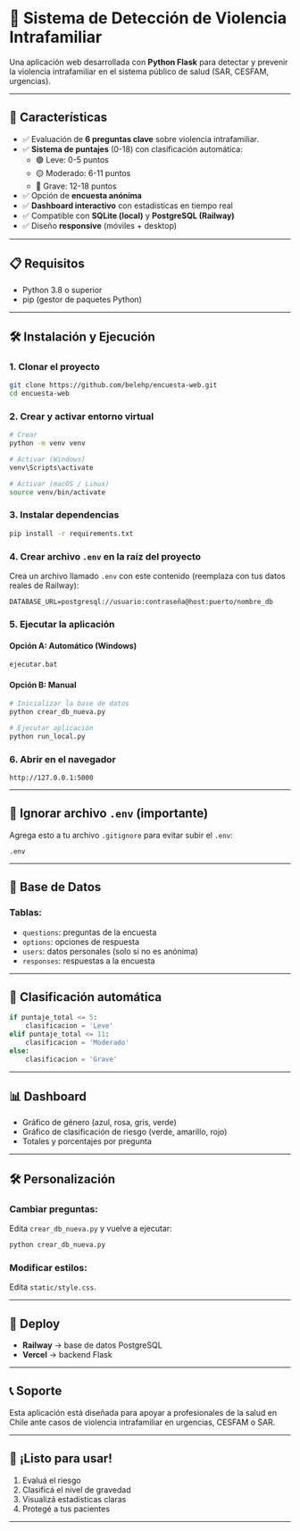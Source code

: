 # 🏥 Sistema de Detección de Violencia Intrafamiliar

Una aplicación web desarrollada con **Python Flask** para detectar y prevenir la violencia intrafamiliar en el sistema público de salud (SAR, CESFAM, urgencias).

---

## 🚀 Características

- ✅ Evaluación de **6 preguntas clave** sobre violencia intrafamiliar.
- ✅ **Sistema de puntajes** (0-18) con clasificación automática:
  - 🟢 Leve: 0-5 puntos
  - 🟡 Moderado: 6-11 puntos
  - 🔴 Grave: 12-18 puntos
- ✅ Opción de **encuesta anónima**
- ✅ **Dashboard interactivo** con estadísticas en tiempo real
- ✅ Compatible con **SQLite (local)** y **PostgreSQL (Railway)**
- ✅ Diseño **responsive** (móviles + desktop)

---

## 📋 Requisitos

- Python 3.8 o superior
- pip (gestor de paquetes Python)

---

## 🛠️ Instalación y Ejecución

### 1. Clonar el proyecto

```bash
git clone https://github.com/belehp/encuesta-web.git
cd encuesta-web
```

### 2. Crear y activar entorno virtual

```bash
# Crear
python -m venv venv

# Activar (Windows)
venv\Scripts\activate

# Activar (macOS / Linux)
source venv/bin/activate
```

### 3. Instalar dependencias

```bash
pip install -r requirements.txt
```

### 4. Crear archivo `.env` en la raíz del proyecto

Crea un archivo llamado `.env` con este contenido (reemplaza con tus datos reales de Railway):

```
DATABASE_URL=postgresql://usuario:contraseña@host:puerto/nombre_db
```

### 5. Ejecutar la aplicación

#### Opción A: Automático (Windows)

```bash
ejecutar.bat
```

#### Opción B: Manual

```bash
# Inicializar la base de datos
python crear_db_nueva.py

# Ejecutar aplicación
python run_local.py
```

### 6. Abrir en el navegador

```text
http://127.0.0.1:5000
```

---

## 🔐 Ignorar archivo `.env` (importante)

Agrega esto a tu archivo `.gitignore` para evitar subir el `.env`:

```
.env
```

---

## 🧠 Base de Datos

### Tablas:

- `questions`: preguntas de la encuesta
- `options`: opciones de respuesta
- `users`: datos personales (solo si no es anónima)
- `responses`: respuestas a la encuesta

---

## 🧪 Clasificación automática

```python
if puntaje_total <= 5:
    clasificacion = 'Leve'
elif puntaje_total <= 11:
    clasificacion = 'Moderado'
else:
    clasificacion = 'Grave'
```

---

## 📊 Dashboard

- Gráfico de género (azul, rosa, gris, verde)
- Gráfico de clasificación de riesgo (verde, amarillo, rojo)
- Totales y porcentajes por pregunta

---

## 🛠 Personalización

### Cambiar preguntas:

Edita `crear_db_nueva.py` y vuelve a ejecutar:

```bash
python crear_db_nueva.py
```

### Modificar estilos:

Edita `static/style.css`.

---

## 🚀 Deploy

- **Railway** → base de datos PostgreSQL
- **Vercel** → backend Flask

---

## 📞 Soporte

Esta aplicación está diseñada para apoyar a profesionales de la salud en Chile ante casos de violencia intrafamiliar en urgencias, CESFAM o SAR.

---

## 🎉 ¡Listo para usar!

1. Evaluá el riesgo  
2. Clasificá el nivel de gravedad  
3. Visualizá estadísticas claras  
4. Protegé a tus pacientes

---
